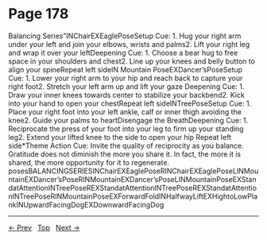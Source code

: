 # Page 178

Balancing Series”INChairEXEaglePoseSetup Cue: 1. Hug your right arm under your left and join your elbows, wrists and palms2. Lift your right leg and wrap it over your leftDeepening Cue: 1. Choose a bear hug to free space in your shoulders and chest2. Line up your knees and belly button to align your spineRepeat left sideIN Mountain PoseEXDancer’sPoseSetup Cue: 1. Lower your right arm to your hip and reach back to capture your right foot2. Stretch your left arm up and lift your gaze Deepening Cue: 1. Draw your inner knees towards center to stabilize your backbend2. Kick into your hand to open your chestRepeat left sideINTreePoseSetup Cue: 1. Place your right foot into your left ankle, calf or inner thigh avoiding the knee2. Guide your palms to heartDisengage the BreathDeepening Cue: 1. Reciprocate the press of your foot into your leg to firm up your standing leg2. Extend your lifted knee to the side to open your hip Repeat left side*Theme Action Cue: Invite the quality of reciprocity as you balance. Gratitude does not diminish the more you share it. In fact, the more it is shared, the more opportunity for it to regenerate. posesBALANCINGSERIESINChairEXEaglePoseRINChairEXEaglePoseLINMountainEXDancer’sPoseRINMountainEXDancer’sPoseLINMountainPoseEXStandatAttentionINTreePoseREXStandatAttentionINTreePoseREXStandatAttentionINTreePoseRINMountainPoseEXForwardFoldINHalfwayLiftEXHightoLowPlankINUpwardFacingDogEXDownwardFacingDog


---
[← Prev](/pages/page-177.md) &nbsp; [Top](/index.md) &nbsp; [Next →](/pages/page-179.md)
